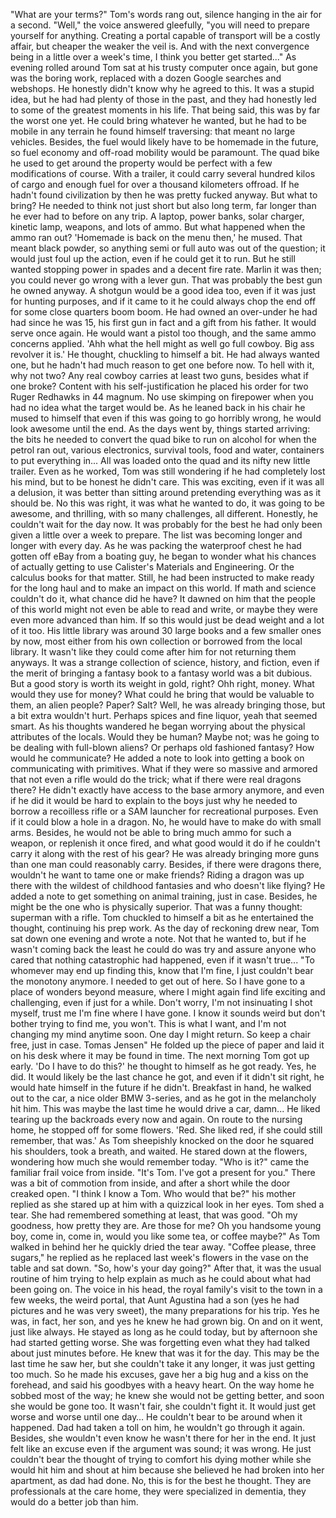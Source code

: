 
"What are your terms?" Tom's words rang out, silence hanging in the air for a second.
"Well," the voice answered gleefully, "you will need to prepare yourself for anything. Creating a portal capable of transport will be a costly affair, but cheaper the weaker the veil is. And with the next convergence being in a little over a week's time, I think you better get started..."
As evening rolled around Tom sat at his trusty computer once again, but gone was the boring work, replaced with a dozen Google searches and webshops. He honestly didn't know why he agreed to this. It was a stupid idea, but he had had plenty of those in the past, and they had honestly led to some of the greatest moments in his life. That being said, this was by far the worst one yet.
He could bring whatever he wanted, but he had to be mobile in any terrain he found himself traversing: that meant no large vehicles. Besides, the fuel would likely have to be homemade in the future, so fuel economy and off-road mobility would be paramount. The quad bike he used to get around the property would be perfect with a few modifications of course. With a trailer, it could carry several hundred kilos of cargo and enough fuel for over a thousand kilometers offroad. If he hadn't found civilization by then he was pretty fucked anyway.
But what to bring? He needed to think not just short but also long term, far longer than he ever had to before on any trip. A laptop, power banks, solar charger, kinetic lamp, weapons, and lots of ammo. But what happened when the ammo ran out? 'Homemade is back on the menu then,' he mused. That meant black powder, so anything semi or full auto was out of the question; it would just foul up the action, even if he could get it to run. But he still wanted stopping power in spades and a decent fire rate. Marlin it was then; you could never go wrong with a lever gun. That was probably the best gun he owned anyway. A shotgun would be a good idea too, even if it was just for hunting purposes, and if it came to it he could always chop the end off for some close quarters boom boom. He had owned an over-under he had had since he was 15, his first gun in fact and a gift from his father. It would serve once again.
He would want a pistol too though, and the same ammo concerns applied. 'Ahh what the hell might as well go full cowboy. Big ass revolver it is.' He thought, chuckling to himself a bit. He had always wanted one, but he hadn't had much reason to get one before now. To hell with it, why not two? Any real cowboy carries at least two guns, besides what if one broke? Content with his self-justification he placed his order for two Ruger Redhawks in 44 magnum. No use skimping on firepower when you had no idea what the target would be. As he leaned back in his chair he mused to himself that even if this was going to go horribly wrong, he would look awesome until the end.
As the days went by, things started arriving: the bits he needed to convert the quad bike to run on alcohol for when the petrol ran out, various electronics, survival tools, food and water, containers to put everything in... All was loaded onto the quad and its nifty new little trailer. Even as he worked, Tom was still wondering if he had completely lost his mind, but to be honest he didn't care. This was exciting, even if it was all a delusion, it was better than sitting around pretending everything was as it should be. No this was right, it was what he wanted to do, it was going to be awesome, and thrilling, with so many challenges, all different. Honestly, he couldn't wait for the day now.
It was probably for the best he had only been given a little over a week to prepare. The list was becoming longer and longer with every day. As he was packing the waterproof chest he had gotten off eBay from a boating guy, he began to wonder what his chances of actually getting to use Calister's Materials and Engineering. Or the calculus books for that matter. Still, he had been instructed to make ready for the long haul and to make an impact on this world. If math and science couldn't do it, what chance did he have? It dawned on him that the people of this world might not even be able to read and write, or maybe they were even more advanced than him. If so this would just be dead weight and a lot of it too. His little library was around 30 large books and a few smaller ones by now, most either from his own collection or borrowed from the local library. It wasn't like they could come after him for not returning them anyways.
It was a strange collection of science, history, and fiction, even if the merit of bringing a fantasy book to a fantasy world was a bit dubious. But a good story is worth its weight in gold, right? Ohh right, money. What would they use for money? What could he bring that would be valuable to them, an alien people? Paper? Salt? Well, he was already bringing those, but a bit extra wouldn't hurt. Perhaps spices and fine liquor, yeah that seemed smart.
As his thoughts wandered he began worrying about the physical attributes of the locals. Would they be human? Maybe not; was he going to be dealing with full-blown aliens? Or perhaps old fashioned fantasy? How would he communicate? He added a note to look into getting a book on communicating with primitives.
What if they were so massive and armored that not even a rifle would do the trick; what if there were real dragons there? He didn't exactly have access to the base armory anymore, and even if he did it would be hard to explain to the boys just why he needed to borrow a recoilless rifle or a SAM launcher for recreational purposes. Even if it could blow a hole in a dragon. No, he would have to make do with small arms. Besides, he would not be able to bring much ammo for such a weapon, or replenish it once fired, and what good would it do if he couldn't carry it along with the rest of his gear? He was already bringing more guns than one man could reasonably carry.
Besides, if there were dragons there, wouldn't he want to tame one or make friends? Riding a dragon was up there with the wildest of childhood fantasies and who doesn't like flying? He added a note to get something on animal training, just in case. Besides, he might be the one who is physically superior. That was a funny thought: superman with a rifle. Tom chuckled to himself a bit as he entertained the thought, continuing his prep work.
As the day of reckoning drew near, Tom sat down one evening and wrote a note. Not that he wanted to, but if he wasn't coming back the least he could do was try and assure anyone who cared that nothing catastrophic had happened, even if it wasn't true...
"To whomever may end up finding this, know that I'm fine, I just couldn't bear the monotony anymore. I needed to get out of here. So I have gone to a place of wonders beyond measure, where I might again find life exciting and challenging, even if just for a while. Don't worry, I'm not insinuating I shot myself, trust me I'm fine where I have gone. I know it sounds weird but don't bother trying to find me, you won't. This is what I want, and I'm not changing my mind anytime soon. One day I might return. So keep a chair free, just in case.
Tomas Jensen"
He folded up the piece of paper and laid it on his desk where it may be found in time.
The next morning Tom got up early. 'Do I have to do this?' he thought to himself as he got ready. Yes, he did. It would likely be the last chance he got, and even if it didn't sit right, he would hate himself in the future if he didn't. Breakfast in hand, he walked out to the car, a nice older BMW 3-series, and as he got in the melancholy hit him. This was maybe the last time he would drive a car, damn... He liked tearing up the backroads every now and again.
On route to the nursing home, he stopped off for some flowers. 'Red. She liked red, if she could still remember, that was.' As Tom sheepishly knocked on the door he squared his shoulders, took a breath, and waited. He stared down at the flowers, wondering how much she would remember today. "Who is it?" came the familiar frail voice from inside. "It's Tom. I've got a present for you."
There was a bit of commotion from inside, and after a short while the door creaked open. "I think I know a Tom. Who would that be?" his mother replied as she stared up at him with a quizzical look in her eyes. Tom shed a tear. She had remembered something at least, that was good.
"Oh my goodness, how pretty they are. Are those for me? Oh you handsome young boy, come in, come in, would you like some tea, or coffee maybe?" As Tom walked in behind her he quickly dried the tear away.
"Coffee please, three sugars," he replied as he replaced last week's flowers in the vase on the table and sat down. "So, how's your day going?"
After that, it was the usual routine of him trying to help explain as much as he could about what had been going on. The voice in his head, the royal family's visit to the town in a few weeks, the weird portal, that Aunt Agustina had a son (yes he had pictures and he was very sweet), the many preparations for his trip. Yes he was, in fact, her son, and yes he knew he had grown big.
On and on it went, just like always. He stayed as long as he could today, but by afternoon she had started getting worse. She was forgetting even what they had talked about just minutes before. He knew that was it for the day. This may be the last time he saw her, but she couldn't take it any longer, it was just getting too much. So he made his excuses, gave her a big hug and a kiss on the forehead, and said his goodbyes with a heavy heart.
On the way home he sobbed most of the way; he knew she would not be getting better, and soon she would be gone too. It wasn't fair, she couldn't fight it. It would just get worse and worse until one day… He couldn't bear to be around when it happened. Dad had taken a toll on him, he wouldn't go through it again. Besides, she wouldn't even know he wasn't there for her in the end.
It just felt like an excuse even if the argument was sound; it was wrong. He just couldn't bear the thought of trying to comfort his dying mother while she would hit him and shout at him because she believed he had broken into her apartment, as dad had done. No, this is for the best he thought. They are professionals at the care home, they were specialized in dementia, they would do a better job than him.